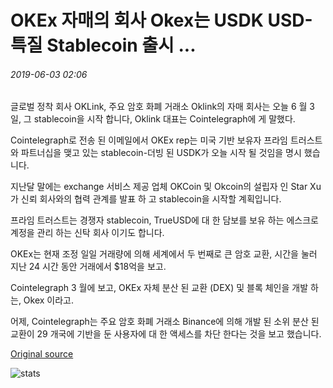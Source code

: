 # OKEx 자매의 회사 Okex는 USDK USD-특질 Stablecoin 출시 ...

###### 2019-06-03 02:06

글로벌 정착 회사 OKLink, 주요 암호 화폐 거래소 Oklink의 자매 회사는 오늘 6 월 3 일, 그 stablecoin을 시작 합니다, Oklink 대표는 Cointelegraph에 게 말했다.

Cointelegraph로 전송 된 이메일에서 OKEx rep는 미국 기반 보유자 프라임 트러스트와 파트너십을 맺고 있는 stablecoin-더빙 된 USDK가 오늘 시작 될 것임을 명시 했습니다.

지난달 말에는 exchange 서비스 제공 업체 OKCoin 및 Okcoin의 설립자 인 Star Xu가 신뢰 회사와의 협력 관계를 발표 하 고 stablecoin을 시작할 계획입니다.

프라임 트러스트는 경쟁자 stablecoin, TrueUSD에 대 한 담보를 보유 하는 에스크로 계정을 관리 하는 신탁 회사 이기도 합니다.

OKEx는 현재 조정 일일 거래량에 의해 세계에서 두 번째로 큰 암호 교환, 시간을 눌러 지난 24 시간 동안 거래에서 $18억을 보고.

Cointelegraph 3 월에 보고, OKEx 자체 분산 된 교환 (DEX) 및 블록 체인을 개발 하는, Okex 이라고.

어제, Cointelegraph는 주요 암호 화폐 거래소 Binance에 의해 개발 된 소위 분산 된 교환이 29 개국에 기반을 둔 사용자에 대 한 액세스를 차단 한다는 것을 보고 했습니다.

[Original source](https://cointelegraph.com/news/okex-subsidiary-oklink-to-launch-usd-pegged-stablecoin-usdk)

![stats](https://c.statcounter.com/11760860/0/a89fa40b/1/ "stats")